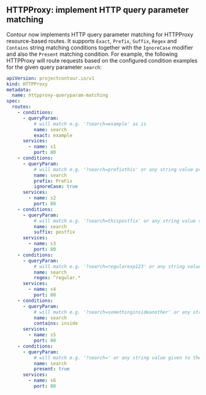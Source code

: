 ## HTTPProxy: implement HTTP query parameter matching

Contour now implements HTTP query parameter matching for HTTPProxy
resource-based routes. It supports `Exact`, `Prefix`, `Suffix`, `Regex` and
`Contains` string matching conditions together with the `IgnoreCase` modifier
and also the `Present` matching condition.
For example, the following HTTPProxy will route requests based on the configured
condition examples for the given query parameter `search`:

```yaml
apiVersion: projectcontour.io/v1
kind: HTTPProxy
metadata:
  name: httpproxy-queryparam-matching
spec:
  routes:
    - conditions:
      - queryParam:
          # will match e.g. '?search=example' as is
          name: search
          exact: example
      services:
        - name: s1
          port: 80
    - conditions:
      - queryParam:
          # will match e.g. '?search=prefixthis' or any string value prefixed by `prefix` (case insensitive)
          name: search
          prefix: PreFix
          ignoreCase: true
      services:
        - name: s2
          port: 80
    - conditions:
      - queryParam:
          # will match e.g. '?search=thispostfix' or any string value suffixed by `postfix` (case sensitive)
          name: search
          suffix: postfix
      services:
        - name: s3
          port: 80
    - conditions:
      - queryParam:
          # will match e.g. '?search=regularexp123' or any string value matching the given regular expression
          name: search
          regex: ^regular.*
      services:
        - name: s4
          port: 80
    - conditions:
      - queryParam:
          # will match e.g. '?search=somethinginsideanother' or any string value containing the substring 'inside' (case sensitive)
          name: search
          contains: inside
      services:
        - name: s5
          port: 80
    - conditions:
      - queryParam:
          # will match e.g. '?search=' or any string value given to the named parameter
          name: search
          present: true
      services:
        - name: s6
          port: 80
```